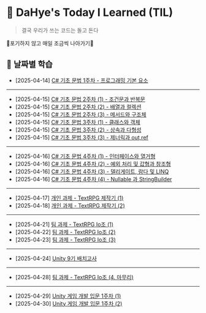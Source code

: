 # 📝 DaHye's Today I Learned (TIL)

> 결국 우리가 쓰는 코드는 돌고 돈다

🎇포기하지 않고 매일 조금씩 나아가기🎇

## 📅 날짜별 학습
- [2025-04-14] [C# 기초 문법 1주차 - 프로그래밍 기본 요소](./2025-04-14.md)
- --
- [2025-04-15] [C# 기초 문법 2주차 (1) - 조건문과 반복문](./2025-04-15(01).md)
- [2025-04-15] [C# 기초 문법 2주차 (2) - 배열과 컬렉션](./2025-04-15(02).md)
- [2025-04-15] [C# 기초 문법 2주차 (3) - 메서드와 구조체](./2025-04-15(03).md)
- [2025-04-15] [C# 기초 문법 3주차 (1) - 클래스와 객체](./2025-04-15(04).md)
- [2025-04-15] [C# 기초 문법 3주차 (2) - 상속과 다형성](./2025-04-15(05).md)
- [2025-04-15] [C# 기초 문법 3주차 (3) - 제너릭과 out,ref](./2025-04-15(06).md)
- --
- [2025-04-16] [C# 기초 문법 4주차 (1) - 인터페이스와 열거형](./2025-04-16(01).md)
- [2025-04-16] [C# 기초 문법 4주차 (2) - 예외 처리 및 값형과 참조형](./2025-04-16(02).md)
- [2025-04-16] [C# 기초 문법 4주차 (3) - 델리게이트, 람다 및 LINQ](./2025-04-16(03).md)
- [2025-04-16] [C# 기초 문법 4주차 (4) - Nullable 과 StringBuilder](./2025-04-16(04).md)
- --
- [2025-04-17] [개인 과제 - TextRPG 제작기 (1)](./2025-04-17.md)
- [2025-04-18] [개인 과제 - TextRPG 제작기 (2)](./2025-04-18.md)
- --
- [2025-04-21] [팀 과제 - TextRPG Io조 (1)](./2025-04-21.md)
- [2025-04-22] [팀 과제 - TextRPG Io조 (2)](./2025-04-22.md)
- [2025-04-23] [팀 과제 - TextRPG Io조 (3)](./2025-04-23.md)
- --
- [2025-04-24] [Unity 9기 배치고사](./2025-04-24.md)
- --
- [2025-04-28] [팀 과제 - TextRPG Io조 (4. 마무리)](./2025-04-28.md)
- --
- [2025-04-29] [Unity 게임 개발 입문 1주차 (1)](./2025-04-29.md)
- [2025-04-30] [Unity 게임 개발 입문 1주차 (2)](./2025-04-30.md)